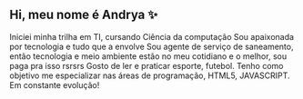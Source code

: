 ## Hi, meu nome é Andrya     ✨
Iniciei minha trilha em TI, cursando Ciência da computação
Sou apaixonada por tecnologia e tudo que a envolve
Sou agente de serviço de saneamento, então tecnologia e meio ambiente estão no meu cotidiano e o melhor, sou paga pra isso rsrsrs
Gosto de ler e praticar esporte, futebol.
Tenho como objetivo me especializar nas áreas de programação, HTML5, JAVASCRIPT.
Em constante evolução!
<!--
**Andryacxb/Andryacxb** is a ✨ _special_ ✨ repository because its `README.md` (this file) appears on your GitHub profile.

Here are some ideas to get you started:

- 🔭 I’m currently working on ...
- 🌱 I’m currently learning ...
- 👯 I’m looking to collaborate on ...
- 🤔 I’m looking for help with ...
- 💬 Ask me about ...
- 📫 How to reach me: ...
- 😄 Pronouns: ...
- ⚡ Fun fact: ...
-->
